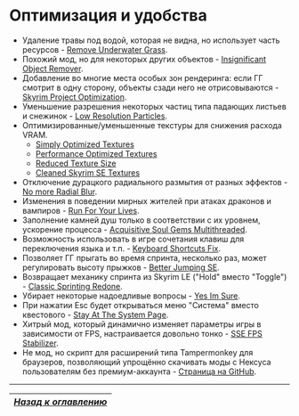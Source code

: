 # Оптимизация и удобства

+ Удаление травы под водой, которая не видна, но использует часть ресурсов - [Remove Underwater Grass](https://www.nexusmods.com/skyrimspecialedition/mods/8734).
+ Похожий мод, но для некоторых других объектов - [Insignificant Object Remover](https://www.nexusmods.com/skyrimspecialedition/mods/3354).
+ Добавление во многие места особых зон рендеринга: если ГГ смотрит в одну сторону, объекты сзади него не отрисовываются - [Skyrim Project Optimization](https://www.nexusmods.com/skyrimspecialedition/mods/14084).
+ Уменьшение разрешения некоторых частиц типа падающих листьев и снежинок - [Low Resolution Particles](https://www.nexusmods.com/skyrimspecialedition/mods/2388).
+ Оптимизированные/уменьшенные текстуры для снижения расхода VRAM.
  + [Simply Optimized Textures](https://www.nexusmods.com/skyrimspecialedition/mods/3858)
  + [Performance Optimized Textures](https://www.nexusmods.com/skyrimspecialedition/mods/21166)
  + [Reduced Texture Size](https://www.nexusmods.com/skyrimspecialedition/mods/2865/)
  + [Cleaned Skyrim SE Textures](https://www.nexusmods.com/skyrimspecialedition/mods/38775)
+ Отключение дурацкого радиального размытия от разных эффектов - [No more Radial Blur](https://www.nexusmods.com/skyrimspecialedition/mods/1265).
+ Изменения в поведении мирных жителей при атаках драконов и вампиров - [Run For Your Lives](https://www.nexusmods.com/skyrimspecialedition/mods/2272).
+ Заполнение камней душ только в соответствии с их уровнем, ускорение процесса - [Acquisitive Soul Gems Multithreaded](https://www.nexusmods.com/skyrimspecialedition/mods/1469).
+ Возможность использовать в игре сочетания клавиш для переключения языка и т.п. - [Keyboard Shortcuts Fix](https://www.nexusmods.com/skyrimspecialedition/mods/3620).
+ Позволяет ГГ прыгать во время спринта, несколько раз, может регулировать высоту прыжков - [Better Jumping SE](https://www.nexusmods.com/skyrimspecialedition/mods/18967).
+ Возвращает механику спринта из Skyrim LE ("Hold" вместо "Toggle") - [Classic Sprinting Redone](https://www.nexusmods.com/skyrimspecialedition/mods/20166).
+ Убирает некоторые надоедливые вопросы - [Yes Im Sure](https://www.nexusmods.com/skyrimspecialedition/mods/24898).
+ При нажатии Esc будет открываться меню "Система" вместо квестового - [Stay At The System Page](https://www.nexusmods.com/skyrimspecialedition/mods/19832).
+ Хитрый мод, который динамично изменяет параметры игры в зависимости от FPS, настраивается довольно тонко - [SSE FPS Stabilizer](https://www.nexusmods.com/skyrimspecialedition/mods/38438).
+ Не мод, но скрипт для расширений типа Tampermonkey для браузеров, позволяющий упрощённо скачивать моды с Нексуса пользователям без премиум-аккаунта - [Страница на GitHub](https://github.com/randomtdev/nexusmods_downloadfix).

------

|[*Назад к оглавлению*](../01_Оглавление.md)|
|:---:|
